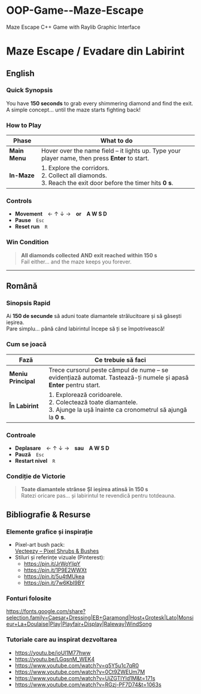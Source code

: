 # OOP-Game--Maze-Escape
Maze Escape C++ Game with Raylib Graphic Interface

# Maze Escape / Evadare din Labirint


## English

###  Quick Synopsis
You have **150 seconds** to grab every shimmering diamond and find the exit.  
A simple concept… until the maze starts fighting back!

###   How to Play
| Phase | What to do |
|-------|------------|
| **Main Menu** | Hover over the name field – it lights up. Type your player name, then press **Enter** to start. |
| **In-Maze** | 1. Explore the corridors.<br>2. Collect all diamonds.<br>3. Reach the exit door before the timer hits **0 s**. |

###   Controls
- **Movement** ← ↑ ↓ → **or** **A W S D**  
- **Pause** `Esc`
- **Reset run** `R`

###  Win Condition
> **All diamonds collected** **AND** **exit reached** **within 150 s**  
> Fail either… and the maze keeps you forever. 

---

##   Română

###   Sinopsis Rapid
Ai **150 de secunde** să aduni toate diamantele strălucitoare și să găsești ieșirea.  
Pare simplu… până când labirintul începe să ți se împotrivească!

###   Cum se joacă
| Fază | Ce trebuie să faci |
|------|--------------------|
| **Meniu Principal** | Trece cursorul peste câmpul de nume – se evidențiază automat. Tastează-ți numele și apasă **Enter** pentru start. |
| **În Labirint** | 1. Explorează coridoarele.<br>2. Colectează toate diamantele.<br>3. Ajunge la ușă înainte ca cronometrul să ajungă la **0 s**. |

###  Controale
- **Deplasare** ← ↑ ↓ → **sau** **A W S D**  
- **Pauză** `Esc`  
- **Restart nivel** `R`

###   Condiție de Victorie
> **Toate diamantele strânse** **ȘI** **ieșirea atinsă** **în 150 s**  
> Ratezi oricare pas… și labirintul te revendică pentru totdeauna. 

##  Bibliografie & Resurse

###  Elemente grafice și inspirație
- Pixel-art bush pack:  
  [Vecteezy – Pixel Shrubs & Bushes](https://www.vecteezy.com/vector-art/22908198-pixel-shrubs-or-bushes-with-greenery-and-foliage)
- Stiluri și referințe vizuale (Pinterest):  
  - https://pin.it/JrWoYlipY  
  - https://pin.it/1P9E2WWXt  
  - https://pin.it/5u4tMUkea  
  - https://pin.it/7w6KbI9BY  

###  Fonturi folosite
https://fonts.google.com/share?selection.family=Caesar+Dressing|EB+Garamond|Host+Grotesk|Lato|Monsieur+La+Doulaise|Play|Playfair+Display|Raleway|WindSong

###  Tutoriale care au inspirat dezvoltarea
- https://youtu.be/ioUl1M77hww
- https://youtu.be/LGqsnM_WEK4
- https://www.youtube.com/watch?v=q5Y5u1c7qR0  
- https://www.youtube.com/watch?v=0Ct9ZWEUm7M  
- https://www.youtube.com/watch?v=UiZGTIYld1M&t=171s  
- https://www.youtube.com/watch?v=RGzj-PF7D74&t=1063s


